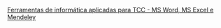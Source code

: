 [Ferramentas de informática aplicadas para TCC - MS Word, MS Excel e Mendeley](slides/informatica_tcc.pptx)
